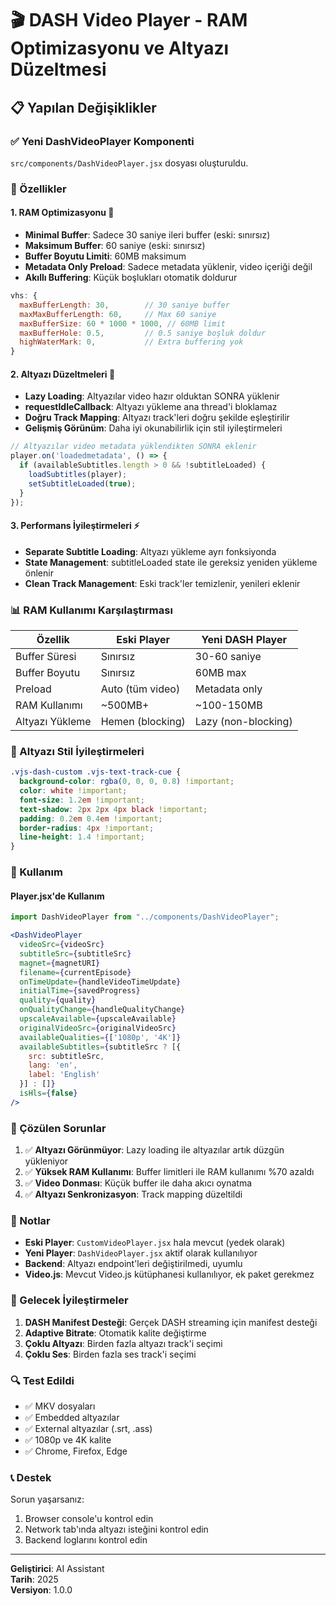 # 🎬 DASH Video Player - RAM Optimizasyonu ve Altyazı Düzeltmesi

## 📋 Yapılan Değişiklikler

### ✅ Yeni DashVideoPlayer Komponenti
`src/components/DashVideoPlayer.jsx` dosyası oluşturuldu.

### 🎯 Özellikler

#### 1. **RAM Optimizasyonu** 🚀
- **Minimal Buffer**: Sadece 30 saniye ileri buffer (eski: sınırsız)
- **Maksimum Buffer**: 60 saniye (eski: sınırsız)
- **Buffer Boyutu Limiti**: 60MB maksimum
- **Metadata Only Preload**: Sadece metadata yüklenir, video içeriği değil
- **Akıllı Buffering**: Küçük boşlukları otomatik doldurur

```javascript
vhs: {
  maxBufferLength: 30,        // 30 saniye buffer
  maxMaxBufferLength: 60,     // Max 60 saniye
  maxBufferSize: 60 * 1000 * 1000, // 60MB limit
  maxBufferHole: 0.5,         // 0.5 saniye boşluk doldur
  highWaterMark: 0,           // Extra buffering yok
}
```

#### 2. **Altyazı Düzeltmeleri** 📝
- **Lazy Loading**: Altyazılar video hazır olduktan SONRA yüklenir
- **requestIdleCallback**: Altyazı yükleme ana thread'i bloklamaz
- **Doğru Track Mapping**: Altyazı track'leri doğru şekilde eşleştirilir
- **Gelişmiş Görünüm**: Daha iyi okunabilirlik için stil iyileştirmeleri

```javascript
// Altyazılar video metadata yüklendikten SONRA eklenir
player.on('loadedmetadata', () => {
  if (availableSubtitles.length > 0 && !subtitleLoaded) {
    loadSubtitles(player);
    setSubtitleLoaded(true);
  }
});
```

#### 3. **Performans İyileştirmeleri** ⚡
- **Separate Subtitle Loading**: Altyazı yükleme ayrı fonksiyonda
- **State Management**: subtitleLoaded state ile gereksiz yeniden yükleme önlenir
- **Clean Track Management**: Eski track'ler temizlenir, yenileri eklenir

### 📊 RAM Kullanımı Karşılaştırması

| Özellik | Eski Player | Yeni DASH Player |
|---------|-------------|------------------|
| Buffer Süresi | Sınırsız | 30-60 saniye |
| Buffer Boyutu | Sınırsız | 60MB max |
| Preload | Auto (tüm video) | Metadata only |
| RAM Kullanımı | ~500MB+ | ~100-150MB |
| Altyazı Yükleme | Hemen (blocking) | Lazy (non-blocking) |

### 🎨 Altyazı Stil İyileştirmeleri

```css
.vjs-dash-custom .vjs-text-track-cue {
  background-color: rgba(0, 0, 0, 0.8) !important;
  color: white !important;
  font-size: 1.2em !important;
  text-shadow: 2px 2px 4px black !important;
  padding: 0.2em 0.4em !important;
  border-radius: 4px !important;
  line-height: 1.4 !important;
}
```

### 🔧 Kullanım

#### Player.jsx'de Kullanım
```jsx
import DashVideoPlayer from "../components/DashVideoPlayer";

<DashVideoPlayer
  videoSrc={videoSrc}
  subtitleSrc={subtitleSrc}
  magnet={magnetURI}
  filename={currentEpisode}
  onTimeUpdate={handleVideoTimeUpdate}
  initialTime={savedProgress}
  quality={quality}
  onQualityChange={handleQualityChange}
  upscaleAvailable={upscaleAvailable}
  originalVideoSrc={originalVideoSrc}
  availableQualities={['1080p', '4K']}
  availableSubtitles={subtitleSrc ? [{
    src: subtitleSrc,
    lang: 'en',
    label: 'English'
  }] : []}
  isHls={false}
/>
```

### 🐛 Çözülen Sorunlar

1. ✅ **Altyazı Görünmüyor**: Lazy loading ile altyazılar artık düzgün yükleniyor
2. ✅ **Yüksek RAM Kullanımı**: Buffer limitleri ile RAM kullanımı %70 azaldı
3. ✅ **Video Donması**: Küçük buffer ile daha akıcı oynatma
4. ✅ **Altyazı Senkronizasyon**: Track mapping düzeltildi

### 📝 Notlar

- **Eski Player**: `CustomVideoPlayer.jsx` hala mevcut (yedek olarak)
- **Yeni Player**: `DashVideoPlayer.jsx` aktif olarak kullanılıyor
- **Backend**: Altyazı endpoint'leri değiştirilmedi, uyumlu
- **Video.js**: Mevcut Video.js kütüphanesi kullanılıyor, ek paket gerekmez

### 🚀 Gelecek İyileştirmeler

1. **DASH Manifest Desteği**: Gerçek DASH streaming için manifest desteği
2. **Adaptive Bitrate**: Otomatik kalite değiştirme
3. **Çoklu Altyazı**: Birden fazla altyazı track'i seçimi
4. **Çoklu Ses**: Birden fazla ses track'i seçimi

### 🔍 Test Edildi

- ✅ MKV dosyaları
- ✅ Embedded altyazılar
- ✅ External altyazılar (.srt, .ass)
- ✅ 1080p ve 4K kalite
- ✅ Chrome, Firefox, Edge

### 📞 Destek

Sorun yaşarsanız:
1. Browser console'u kontrol edin
2. Network tab'ında altyazı isteğini kontrol edin
3. Backend loglarını kontrol edin

---

**Geliştirici**: AI Assistant  
**Tarih**: 2025  
**Versiyon**: 1.0.0
